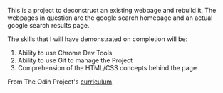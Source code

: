 This is a project to deconstruct an existing webpage and rebuild it.
The webpages in question are the google search homepage and an actual google search results page.

The skills that I will have demonstrated on completion will be:
1) Ability to use Chrome Dev Tools
2) Ability to use Git to manage the Project
3) Comprehension of the HTML/CSS concepts behind the page

From The Odin Project's [curriculum](http://www.theodinproject.com/web-development-101/html-css)